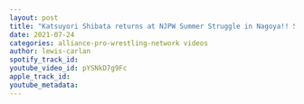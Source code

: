 ```yaml
---
layout: post
title: "Katsuyori Shibata returns at NJPW Summer Struggle in Nagoya!! Show review!"
date: 2021-07-24
categories: alliance-pro-wrestling-network videos
author: lewis-carlan
spotify_track_id: 
youtube_video_id: pYSNkD7g9Fc
apple_track_id: 
youtube_metadata: 
---
```

